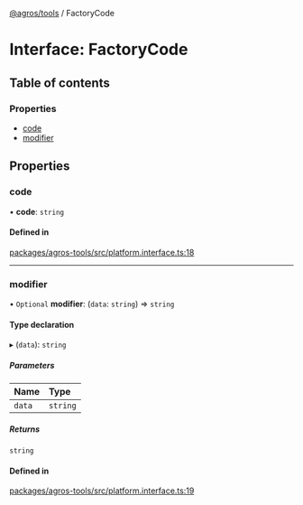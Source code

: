 [@agros/tools](../index.md) / FactoryCode

# Interface: FactoryCode

## Table of contents

### Properties

- [code](FactoryCode.md#code)
- [modifier](FactoryCode.md#modifier)

## Properties

### <a id="code" name="code"></a> code

• **code**: `string`

#### Defined in

[packages/agros-tools/src/platform.interface.ts:18](https://github.com/agrosjs/agros/blob/93cc9fc/packages/agros-tools/src/platform.interface.ts#L18)

___

### <a id="modifier" name="modifier"></a> modifier

• `Optional` **modifier**: (`data`: `string`) => `string`

#### Type declaration

▸ (`data`): `string`

##### Parameters

| Name | Type |
| :------ | :------ |
| `data` | `string` |

##### Returns

`string`

#### Defined in

[packages/agros-tools/src/platform.interface.ts:19](https://github.com/agrosjs/agros/blob/93cc9fc/packages/agros-tools/src/platform.interface.ts#L19)
